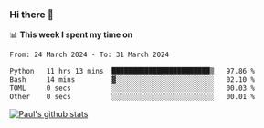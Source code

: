 ### Hi there 👋

📊 **This week I spent my time on**
<!--START_SECTION:waka-->

```txt
From: 24 March 2024 - To: 31 March 2024

Python   11 hrs 13 mins  ████████████████████████▒   97.86 %
Bash     14 mins         ▓░░░░░░░░░░░░░░░░░░░░░░░░   02.10 %
TOML     0 secs          ░░░░░░░░░░░░░░░░░░░░░░░░░   00.03 %
Other    0 secs          ░░░░░░░░░░░░░░░░░░░░░░░░░   00.01 %
```

<!--END_SECTION:waka-->


[![Paul's github stats](https://github-readme-stats.vercel.app/api?username=mickeyouyou&theme=dracula&show_icons=true)](https://github.com/anuraghazra/github-readme-stats)
